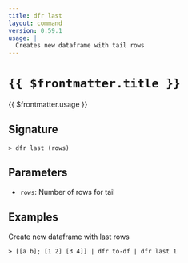 ```yaml
---
title: dfr last
layout: command
version: 0.59.1
usage: |
  Creates new dataframe with tail rows
---
```


# `{{ $frontmatter.title }}`

<div style='white-space: pre-wrap;'>{{ $frontmatter.usage }}</div>

## Signature

`> dfr last (rows)`

## Parameters

- `rows`: Number of rows for tail

## Examples

Create new dataframe with last rows

```shell
> [[a b]; [1 2] [3 4]] | dfr to-df | dfr last 1
```
